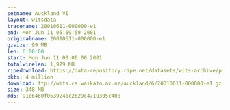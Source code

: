 ```yaml
---
setname: Auckland VI
layout: witsdata
tracename: 20010611-000000-e1
end: Mon Jun 11 05:59:59 2001
originalname: 20010611-000000-e1
gzsize: 99 MB
len: 6:00:00
start: Mon Jun 11 00:00:00 2001
totalwirelen: 1,979 MB
ripedownload: https://data-repository.ripe.net/datasets/wits-archive/pma/long/auck/6//20010611-000000-e1.gz
pkts: 4 million
download: ftp://wits.cs.waikato.ac.nz/auckland/6/20010611-000000-e1.gz
size: 348 MB
md5: 91c6460f053924bc2629c4719305c408
---
```

